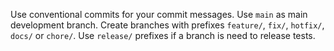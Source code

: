 Use conventional commits for your commit messages.
Use `main` as main development branch. Create branches with prefixes `feature/`, `fix/`, `hotfix/`, `docs/` or `chore/`. Use `release/` prefixes if a branch is need to release tests.
